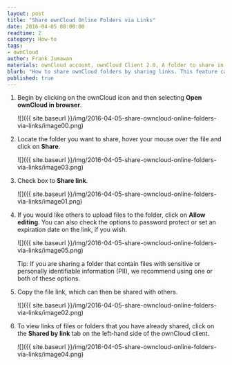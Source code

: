 ```yaml
---
layout: post
title: "Share ownCloud Online Folders via Links"
date: 2016-04-05 08:00:00
readtime: 2
category: How-to
tags:
- ownCloud
author: Frank Jumawan
materials: ownCloud account, ownCloud Client 2.0, A folder to share in ownCloud
blurb: "How to share ownCloud folders by sharing links. This feature can be used to share your files on ownCloud to others outside of the COE."
published: true
---
```


1. Begin by clicking on the ownCloud icon and then selecting **Open ownCloud in browser**.

    ![]({{ site.baseurl }}/img/2016-04-05-share-owncloud-online-folders-via-links/image00.png)

2. Locate the folder you want to share, hover your mouse over the file and click on **Share**.

    ![]({{ site.baseurl }}/img/2016-04-05-share-owncloud-online-folders-via-links/image03.png)

3. Check box to **Share link**.

    ![]({{ site.baseurl }}/img/2016-04-05-share-owncloud-online-folders-via-links/image01.png)

4. If you would like others to upload files to the folder, click on **Allow editing**. You can also check the options to password protect or set an expiration date on the link, if you wish.

    ![]({{ site.baseurl }}/img/2016-04-05-share-owncloud-online-folders-via-links/image05.png)

    Tip: If you are sharing a folder that contain files with sensitive or personally identifiable information (PII), we recommend using one or both of these options.

5. Copy the file link, which can then be shared with others.

    ![]({{ site.baseurl }}/img/2016-04-05-share-owncloud-online-folders-via-links/image02.png)

6. To view links of files or folders that you have already shared, click on the **Shared by link** tab on the left-hand side of the ownCloud client.

    ![]({{ site.baseurl }}/img/2016-04-05-share-owncloud-online-folders-via-links/image04.png)
